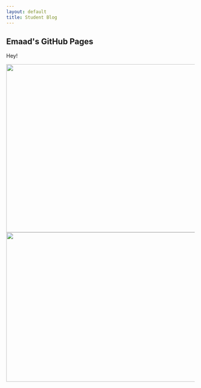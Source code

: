 ```yaml
---
layout: default
title: Student Blog
---
```


## Emaad's GitHub Pages

Hey!

<img src="{{site.baseurl}}/images/finalbanner.png"  width="800" height="450" />


<img src="{{site.baseurl}}/images/freeformpic.png"  width="800" height="400" />